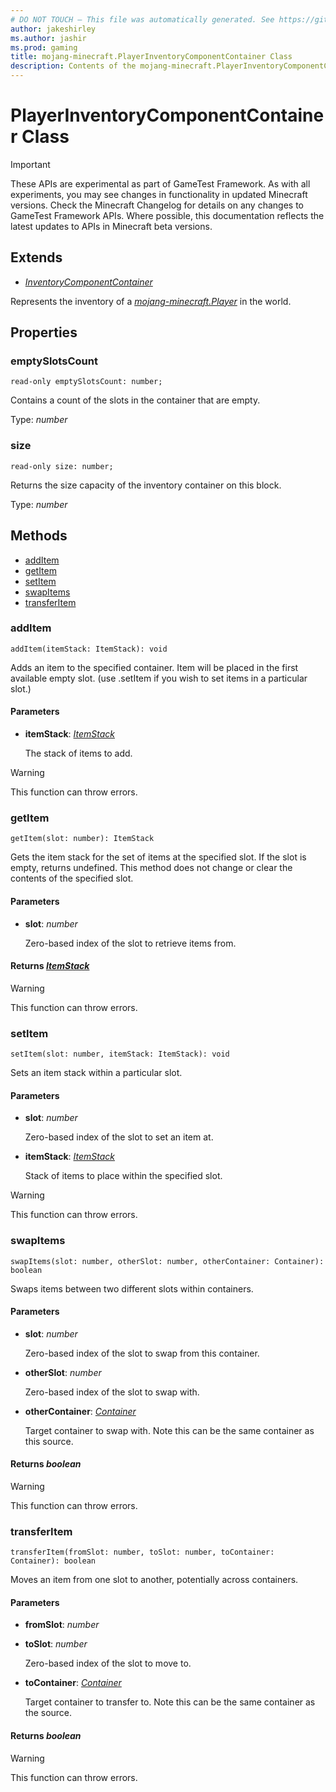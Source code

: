 ```yaml
---
# DO NOT TOUCH — This file was automatically generated. See https://github.com/Mojang/MinecraftScriptingApiDocsGenerator to modify descriptions, examples, etc.
author: jakeshirley
ms.author: jashir
ms.prod: gaming
title: mojang-minecraft.PlayerInventoryComponentContainer Class
description: Contents of the mojang-minecraft.PlayerInventoryComponentContainer class.
---
```

# PlayerInventoryComponentContainer Class
>[!IMPORTANT]
>These APIs are experimental as part of GameTest Framework. As with all experiments, you may see changes in functionality in updated Minecraft versions. Check the Minecraft Changelog for details on any changes to GameTest Framework APIs. Where possible, this documentation reflects the latest updates to APIs in Minecraft beta versions.

## Extends
- [*InventoryComponentContainer*](InventoryComponentContainer.md)

Represents the inventory of a [*mojang-minecraft.Player*](../mojang-minecraft/Player.md) in the world.

## Properties
### **emptySlotsCount**
`read-only emptySlotsCount: number;`

Contains a count of the slots in the container that are empty.

Type: *number*

### **size**
`read-only size: number;`

Returns the size capacity of the inventory container on this block.

Type: *number*


## Methods
- [addItem](#additem)
- [getItem](#getitem)
- [setItem](#setitem)
- [swapItems](#swapitems)
- [transferItem](#transferitem)
  
### **addItem**
`
addItem(itemStack: ItemStack): void
`

Adds an item to the specified container. Item will be placed in the first available empty slot. (use .setItem if you wish to set items in a particular slot.)
#### **Parameters**
- **itemStack**: [*ItemStack*](ItemStack.md)
  
  The stack of items to add.
> [!WARNING]
> This function can throw errors.
### **getItem**
`
getItem(slot: number): ItemStack
`

Gets the item stack for the set of items at the specified slot. If the slot is empty, returns undefined. This method does not change or clear the contents of the specified slot.
#### **Parameters**
- **slot**: *number*
  
  Zero-based index of the slot to retrieve items from.

#### **Returns** [*ItemStack*](ItemStack.md)
> [!WARNING]
> This function can throw errors.
### **setItem**
`
setItem(slot: number, itemStack: ItemStack): void
`

Sets an item stack within a particular slot.
#### **Parameters**
- **slot**: *number*
  
  Zero-based index of the slot to set an item at.
- **itemStack**: [*ItemStack*](ItemStack.md)
  
  Stack of items to place within the specified slot.
> [!WARNING]
> This function can throw errors.
### **swapItems**
`
swapItems(slot: number, otherSlot: number, otherContainer: Container): boolean
`

Swaps items between two different slots within containers.
#### **Parameters**
- **slot**: *number*
  
  Zero-based index of the slot to swap from this container.
- **otherSlot**: *number*
  
  Zero-based index of the slot to swap with.
- **otherContainer**: [*Container*](Container.md)
  
  Target container to swap with. Note this can be the same container as this source.

#### **Returns** *boolean*
> [!WARNING]
> This function can throw errors.
### **transferItem**
`
transferItem(fromSlot: number, toSlot: number, toContainer: Container): boolean
`

Moves an item from one slot to another, potentially across containers.
#### **Parameters**
- **fromSlot**: *number*
- **toSlot**: *number*
  
  Zero-based index of the slot to move to.
- **toContainer**: [*Container*](Container.md)
  
  Target container to transfer to. Note this can be the same container as the source.

#### **Returns** *boolean*
> [!WARNING]
> This function can throw errors.
